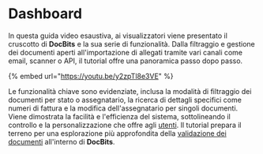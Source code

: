 # Dashboard

In questa guida video esaustiva, ai visualizzatori viene presentato il cruscotto di **DocBits** e la sua serie di funzionalità. Dalla filtraggio e gestione dei documenti aperti all'importazione di allegati tramite vari canali come email, scanner o API, il tutorial offre una panoramica passo dopo passo.

{% embed url="https://youtu.be/y2zpTl8e3VE" %}

Le funzionalità chiave sono evidenziate, inclusa la modalità di filtraggio dei documenti per stato o assegnatario, la ricerca di dettagli specifici come numeri di fattura e la modifica dell'assegnatario per singoli documenti. Viene dimostrata la facilità e l'efficienza del sistema, sottolineando il controllo e la personalizzazione che offre agli [utenti](../../../administration-and-setup/settings/global-settings/groups-users-and-permissions/). Il tutorial prepara il terreno per una esplorazione più approfondita della [validazione dei documenti](../validation-screen/) all'interno di **DocBits**.
